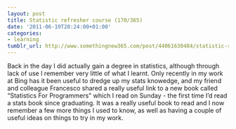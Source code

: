 ```yaml
---
layout: post
title: Statistic refresher course (170/365)
date: '2011-06-19T20:24:00+01:00'
categories:
- learning
tumblr_url: http://www.somethingnew365.com/post/44061630484/statistic-refresher-course-170365
---
```

Back in the day I did actually gain a degree in statistics, although through lack of use I remember very little of what I learnt.
Only recently in my work at Bing has it been useful to dredge up my stats knowedge, and my friend and colleague Francesco shared a really useful link to a new book called “Statistics For Programmers" which I read on Sunday - the first time I’d read a stats book since graduating.
It was a really useful book to read and I now remember a few more things I used to know, as well as having a couple of useful ideas on things to try in my work.
